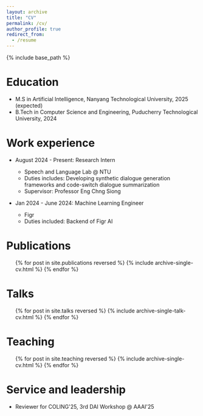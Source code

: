 ```yaml
---
layout: archive
title: "CV"
permalink: /cv/
author_profile: true
redirect_from:
  - /resume
---
```


{% include base_path %}

Education
======
* M.S in Artificial Intelligence, Nanyang Technological University, 2025 (expected)
* B.Tech in Computer Science and Engineering, Puducherry Technological University, 2024

Work experience
======
* August 2024 - Present: Research Intern
  * Speech and Language Lab @ NTU
  * Duties includes: Developing synthetic dialogue generation frameworks and code-switch dialogue summarization
  * Supervisor: Professor Eng Chng Siong

* Jan 2024 - June 2024: Machine Learning Engineer
  * Figr
  * Duties included: Backend of Figr AI
  

Publications
======
  <ul>{% for post in site.publications reversed %}
    {% include archive-single-cv.html %}
  {% endfor %}</ul>
  
Talks
======
  <ul>{% for post in site.talks reversed %}
    {% include archive-single-talk-cv.html  %}
  {% endfor %}</ul>
  
Teaching
======
  <ul>{% for post in site.teaching reversed %}
    {% include archive-single-cv.html %}
  {% endfor %}</ul>
  
Service and leadership
======
* Reviewer for COLING'25, 3rd DAI Workshop @ AAAI'25

